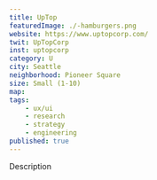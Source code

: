 ```yaml
---
title: UpTop
featuredImage: ./-hamburgers.png
website: https://www.uptopcorp.com/
twit: UpTopCorp
inst: uptopcorp
category: U
city: Seattle
neighborhood: Pioneer Square
size: Small (1-10)
map: 
tags:
    - ux/ui
    - research
    - strategy
    - engineering
published: true
---
```


Description
